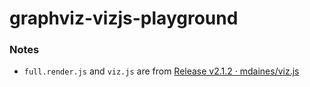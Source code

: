 graphviz-vizjs-playground
=========================
### Notes
- `full.render.js` and `viz.js` are from [Release v2.1.2 · mdaines/viz.js](https://github.com/mdaines/viz.js/releases/tag/v2.1.2)
